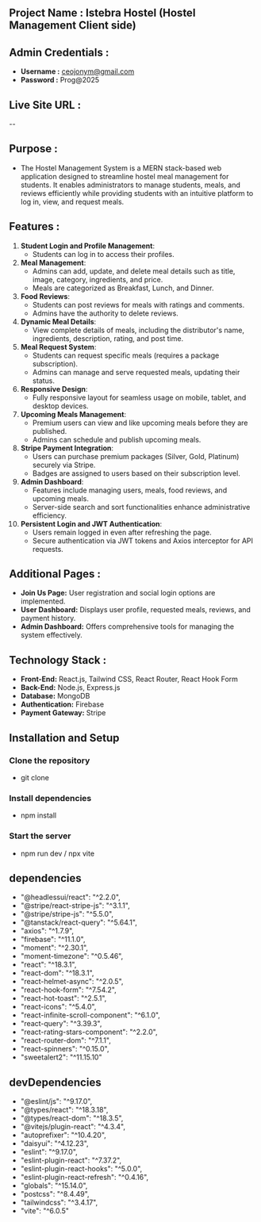 ## Project Name : Istebra Hostel (Hostel Management Client side)

## Admin Credentials :

- **Username :** ceojonym@gmail.com
- **Password :** Prog@2025

## Live Site URL :

-- 

## Purpose :

- The Hostel Management System is a MERN stack-based web application designed to streamline hostel meal management for students. It enables administrators to manage students, meals, and reviews efficiently while providing students with an intuitive platform to log in, view, and request meals.

## Features :

1. **Student Login and Profile Management**:
   - Students can log in to access their profiles.
2. **Meal Management**:
   - Admins can add, update, and delete meal details such as title, image, category, ingredients, and price.
   - Meals are categorized as Breakfast, Lunch, and Dinner.
3. **Food Reviews**:
   - Students can post reviews for meals with ratings and comments.
   - Admins have the authority to delete reviews.
4. **Dynamic Meal Details**:
   - View complete details of meals, including the distributor's name, ingredients, description, rating, and post time.
5. **Meal Request System**:
   - Students can request specific meals (requires a package subscription).
   - Admins can manage and serve requested meals, updating their status.
6. **Responsive Design**:
   - Fully responsive layout for seamless usage on mobile, tablet, and desktop devices.
7. **Upcoming Meals Management**:
   - Premium users can view and like upcoming meals before they are published.
   - Admins can schedule and publish upcoming meals.
8. **Stripe Payment Integration**:
   - Users can purchase premium packages (Silver, Gold, Platinum) securely via Stripe.
   - Badges are assigned to users based on their subscription level.
9. **Admin Dashboard**:
   - Features include managing users, meals, food reviews, and upcoming meals.
   - Server-side search and sort functionalities enhance administrative efficiency.
10. **Persistent Login and JWT Authentication**:
    - Users remain logged in even after refreshing the page.
    - Secure authentication via JWT tokens and Axios interceptor for API requests.

## Additional Pages :

- **Join Us Page:** User registration and social login options are implemented.
- **User Dashboard:** Displays user profile, requested meals, reviews, and payment history.
- **Admin Dashboard:** Offers comprehensive tools for managing the system effectively.

## Technology Stack :

- **Front-End:** React.js, Tailwind CSS, React Router, React Hook Form
- **Back-End:** Node.js, Express.js
- **Database:** MongoDB
- **Authentication:** Firebase
- **Payment Gateway:** Stripe

## Installation and Setup

### Clone the repository

- git clone

### Install dependencies

- npm install

### Start the server

- npm run dev / npx vite

## dependencies

- "@headlessui/react": "^2.2.0",
- "@stripe/react-stripe-js": "^3.1.1",
- "@stripe/stripe-js": "^5.5.0",
- "@tanstack/react-query": "^5.64.1",
- "axios": "^1.7.9",
- "firebase": "^11.1.0",
- "moment": "^2.30.1",
- "moment-timezone": "^0.5.46",
- "react": "^18.3.1",
- "react-dom": "^18.3.1",
- "react-helmet-async": "^2.0.5",
- "react-hook-form": "^7.54.2",
- "react-hot-toast": "^2.5.1",
- "react-icons": "^5.4.0",
- "react-infinite-scroll-component": "^6.1.0",
- "react-query": "^3.39.3",
- "react-rating-stars-component": "^2.2.0",
- "react-router-dom": "^7.1.1",
- "react-spinners": "^0.15.0",
- "sweetalert2": "^11.15.10"

## devDependencies

- "@eslint/js": "^9.17.0",
- "@types/react": "^18.3.18",
- "@types/react-dom": "^18.3.5",
- "@vitejs/plugin-react": "^4.3.4",
- "autoprefixer": "^10.4.20",
- "daisyui": "^4.12.23",
- "eslint": "^9.17.0",
- "eslint-plugin-react": "^7.37.2",
- "eslint-plugin-react-hooks": "^5.0.0",
- "eslint-plugin-react-refresh": "^0.4.16",
- "globals": "^15.14.0",
- "postcss": "^8.4.49",
- "tailwindcss": "^3.4.17",
- "vite": "^6.0.5"
